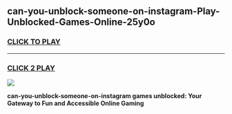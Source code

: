 
## can-you-unblock-someone-on-instagram-Play-Unblocked-Games-Online-25y0o
<h3>
<a href="https://premium76.site?title=can-you-unblock-someone-on-instagram&ref=25A">CLICK TO PLAY</a></h3>
<hr>

<h3>
<a href="https://premium76.site?title=can-you-unblock-someone-on-instagram&ref=25A">CLICK 2 PLAY</a>
  
</h3>

<a href="https://premium76.site?title=can-you-unblock-someone-on-instagram&ref=25A"><img src="https://clearcache.store/games.png"></a>


**can-you-unblock-someone-on-instagram games unblocked: Your Gateway to Fun and Accessible Online Gaming**
